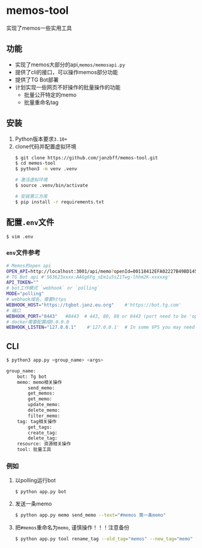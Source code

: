 # memos-tool
实现了memos一些实用工具

## 功能
- 实现了memos大部分的api,`memos/memosapi.py`
- 提供了cli的接口，可以操作memos部分功能
- 提供了TG Bot部署
- 计划实现一些网页不好操作的批量操作的功能
  - 批量公开特定的memo
  - 批量重命名tag

## 安装
1. Python版本要求`3.10+`
2. clone代码并配置虚拟环境
    ```bash
    $ git clone https://github.com/janzbff/memos-tool.git
    $ cd memos-tool
    $ python3 -m venv .venv

    # 激活虚拟环境
    $ source .venv/bin/activate

    # 安装第三方库
    $ pip install -r requirements.txt
    ```
## 配置`.env`文件
`$ vim .env`
### `env`文件参考

```bash
# Memos的open api
OPEN_API=http://localhost:3001/api/memo?openId=00118412EFA02227B49BD145D6F75940
# TG Bot api #'563623xxxx:AAGg6Fg_sEm1u5sZ1Twg-lhhm2K-xxxxxg'
API_TOKEN="" 
# bot工作模式 `webhook` or `polling`
MODE="polling"
# webhook域名，需要https
WEBHOOK_HOST="https://tgbot.janz.eu.org"    #'https://bot.tg.com'
# 端口
WEBHOOK_PORT="8443"   #8443  # 443, 80, 88 or 8443 (port need to be 'open')
# docker需要配置成0.0.0.0
WEBHOOK_LISTEN="127.0.0.1"    #'127.0.0.1'  # In some VPS you may need to put here the IP addr
```
## CLI
```bash
$ python3 app.py <group_name> <args>

group_name:
    bot: Tg bot
    memo: memo相关操作
        send_memo:
        get_memos:
        get_memo:
        update_memo:
        delete_memo:
        filter_memo: 
    tag: tag相关操作
        get_tags:
        create_tag:
        delete_tag:
    resource: 资源相关操作
    tool: 批量工具
```
### 例如
1. 以polling运行bot
   ```
   $ python app.py bot 
   ```
2. 发送一条memo
    ```bash
    $ python app.py memo send_memo --text="#memos 第一条memo"
    ```
3. 把`#memos`重命名为`memo`, 谨慎操作！！！注意备份
    ```bash
    $ python app.py tool rename_tag --old_tag="memos" --new_tag="memo" 
    ```